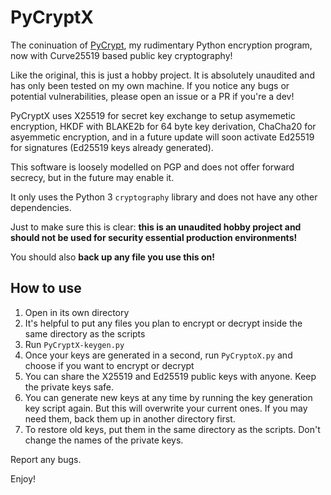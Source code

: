 # PyCryptX

The coninuation of [PyCrypt](https://github.com/xannythepleb/pycrypt), my rudimentary Python encryption program, now with Curve25519 based public key cryptography!

Like the original, this is just a hobby project. It is absolutely unaudited and has only been tested on my own machine. If you notice any bugs or potential vulnerabilities, please open an issue or a PR if you're a dev!

PyCryptX uses X25519 for secret key exchange to setup asymemetic encryption, HKDF with BLAKE2b for 64 byte key derivation, ChaCha20 for asyemmetic encryption, and in a future update will soon activate Ed25519 for signatures (Ed25519 keys already generated).

This software is loosely modelled on PGP and does not offer forward secrecy, but in the future may enable it.

It only uses the Python 3 `cryptography` library and does not have any other dependencies.

Just to make sure this is clear: **this is an unaudited hobby project and should not be used for security essential production environments!**

You should also **back up any file you use this on!**

## How to use

1. Open in its own directory
2. It's helpful to put any files you plan to encrypt or decrypt inside the same directory as the scripts
3. Run `PyCryptX-keygen.py`
4. Once your keys are generated in a second, run `PyCryptoX.py` and choose if you want to encrypt or decrypt
5. You can share the X25519 and Ed25519 public keys with anyone. Keep the private keys safe.
6. You can generate new keys at any time by running the key generation key script again. But this will overwrite your current ones. If you may need them, back them up in another directory first.
7. To restore old keys, put them in the same directory as the scripts. Don't change the names of the private keys.

Report any bugs.

Enjoy!
